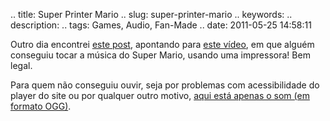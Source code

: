 .. title: Super Printer Mario
.. slug: super-printer-mario
.. keywords: 
.. description: 
.. tags: Games, Audio, Fan-Made
.. date: 2011-05-25 14:58:11

Outro dia encontrei [este post][theblogpost], apontando para [este vídeo][thevideo], em que alguém conseguiu tocar a música do Super Mario, usando uma impressora! <!--teaser_end--> Bem legal.

Para quem não conseguiu ouvir, seja por problemas com acessibilidade do player do site ou por qualquer outro motivo, [aqui está apenas o som (em formato OGG)][theaudio].

[theblogpost]: http://marcio.whodesigner.com.br/2010/08/musicas-do-mario-so-que-na-impressora/
[thevideo]: http://vimeo.com/3983501
[theaudio]: http://aiyumi.opendrive.com/files/81148384_etwk0/printer-mario.ogg
